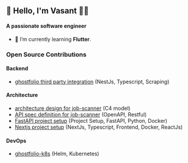 ## 👋 Hello, I'm Vasant  🧑‍💻
#### A passionate software engineer </h3>

- 🌱 I’m currently learning **Flutter**.

### Open Source Contributions

#### Backend
- [ghostfolio third party integration](https://github.com/VasantSachdewa/ghostfolio-thailand/pull/2) (NestJs, Typescript, Scraping)

#### Architecture
- [architecture design for job-scanner](https://github.com/smolman800/job-scanner/pull/4) (C4 model)
- [API spec definition for job-scanner](https://github.com/smolman800/job-scanner/pull/5) (OpenAPI, Restful)
- [FastAPI project setup](https://github.com/smolman800/job-scanner/pull/6) (Project Setup, FastAPI, Python, Docker)
- [Nextjs project setup](https://github.com/smolman800/job-scanner/pull/7) (NextJs, Typescript, Frontend, Docker, ReactJs)

#### DevOps
- [ghostfolio-k8s](https://github.com/VasantSachdewa/ghostfolio-k8s) (Helm, Kubernetes)
  
